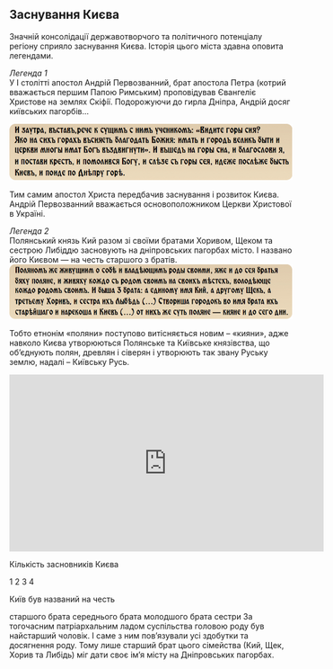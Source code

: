 Заснування Києва
----------------

Значній консолідації державотворчого та політичного потенціалу регіону
сприяло заснування Києва. Історія цього міста здавна оповита легендами.

<i><span class="p1">Легенда 1</span></i><br/>
У I столiттi апостол Андрiй Первозванний, брат апостола Петра (котрий вважається першим Папою Римським) проповiдував Євангелiє Христове на землях Скiфiї. Подорожуючи до гирла Днiпра, Андрiй досяг київських пагорбiв...

![image](lege1.jpg)

Тим самим апостол Христа передбачив заснування і розвиток Києва. Андрій
Первозванний вважається основоположником Церкви Христової в Україні.

<i><span class="p1">Легенда 2</span></i><br/>
Полянський князь Кий разом зi своїми братами Хоривом, Щеком та сестрою Либiддю засновують на днiпровських пагорбах мiсто. I названо його Києвом — на честь старшого з братiв.
![image](lege2.jpg)

Тобто етнонім «поляни» поступово витісняється новим – «кияни», адже навколо Києва утворюються Полянське та Київське князівства, що об’єднують полян, древлян і сіверян і утворюють так звану Руську землю,
надалі – Київську Русь.

<div class="space">
<div class="fluidMedia">
<iframe align="center" width="560" height="315" src="https://www.youtube.com/embed/t32eI9QVnDs" frameborder="0" allowfullscreen></iframe>
</div>
<div class="popup">
</div>
</div>


<quiz correctLabel="correct" incorrectLabel="incorrect" checkLabel="check">
    <question text="">
        <p>Кількість засновників Києва</p>
        <answer>1</answer>
        <answer>2</answer>
        <answer>3</answer>
        <answer correct>4</answer>
    </question>
    <question>
        <p>Київ був названий на честь</p>
        <answer correct>старшого брата</answer>
        <answer>середнього брата</answer>
        <answer>молодшого брата</answer>
        <answer>сестри</answer>
        <explanation>
        За тогочасним патріархальним ладом суспільства головою роду був найстарший чоловік. І саме з ним пов’язували усі здобутки та досягнення роду. Тому лише старший брат цього сімейства (Кий, Щек, Хорив та Либідь) міг дати своє ім’я місту на Дніпровських пагорбах.
        </explanation>
    </question>
</quiz>
